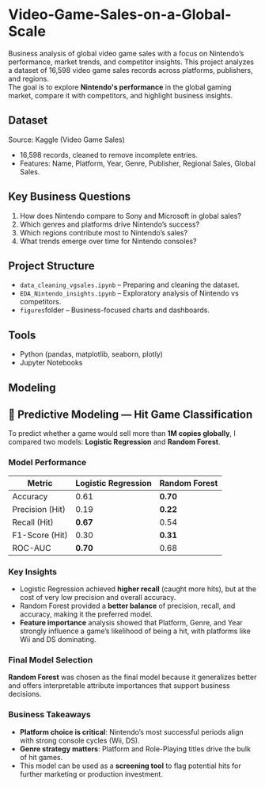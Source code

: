 # Video-Game-Sales-on-a-Global-Scale
Business analysis of global video game sales with a focus on Nintendo’s performance, market trends, and competitor insights.
This project analyzes a dataset of 16,598 video game sales records across platforms, publishers, and regions.  
The goal is to explore **Nintendo's performance** in the global gaming market, compare it with competitors, and highlight business insights.

## Dataset
Source: Kaggle (Video Game Sales)  
- 16,598 records, cleaned to remove incomplete entries.  
- Features: Name, Platform, Year, Genre, Publisher, Regional Sales, Global Sales.  

## Key Business Questions
1. How does Nintendo compare to Sony and Microsoft in global sales?  
2. Which genres and platforms drive Nintendo’s success?  
3. Which regions contribute most to Nintendo’s sales?  
4. What trends emerge over time for Nintendo consoles?  

## Project Structure
- `data_cleaning_vgsales.ipynb` – Preparing and cleaning the dataset.  
- `EDA_Nintendo_insights.ipynb` – Exploratory analysis of Nintendo vs competitors.  
- `figures`folder – Business-focused charts and dashboards.  

## Tools
- Python (pandas, matplotlib, seaborn, plotly)  
- Jupyter Notebooks  

## Modeling
## 🤖 Predictive Modeling — Hit Game Classification

To predict whether a game would sell more than **1M copies globally**, I compared two models: **Logistic Regression** and **Random Forest**.

### Model Performance

| Metric | Logistic Regression | Random Forest |
|-------|------------------|-------------|
| Accuracy | 0.61 | **0.70** |
| Precision (Hit) | 0.19 | **0.22** |
| Recall (Hit) | **0.67** | 0.54 |
| F1-Score (Hit) | 0.30 | **0.31** |
| ROC-AUC | **0.70** | 0.68 |

### Key Insights
- Logistic Regression achieved **higher recall** (caught more hits), but at the cost of very low precision and overall accuracy.
- Random Forest provided a **better balance** of precision, recall, and accuracy, making it the preferred model.
- **Feature importance** analysis showed that Platform, Genre, and Year strongly influence a game’s likelihood of being a hit, with platforms like Wii and DS dominating.

### Final Model Selection
**Random Forest** was chosen as the final model because it generalizes better and offers interpretable attribute importances that support business decisions.

### Business Takeaways
- **Platform choice is critical**: Nintendo’s most successful periods align with strong console cycles (Wii, DS).
- **Genre strategy matters**: Platform and Role-Playing titles drive the bulk of hit games.
- This model can be used as a **screening tool** to flag potential hits for further marketing or production investment.


